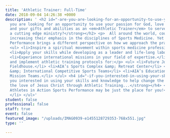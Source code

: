 ```yaml
---
title: 'Athletic Trainer: Full-Time'
date: 2018-09-04 14:26:38 +0000
description: ' <h2 id="-are-you-are-looking-for-an-opportunity-to-use-your-passion-for-god-love-of-sports-and-your-gifts-and-abilities-as-an-_athletic-trainer_-to-serve-the-lord-in-a-cutting-edge-ministry-"><strong>Are
  you are looking for an opportunity to use your passion for God, love of sports,
  and your gifts and abilities as an <em>Athletic Trainer</em> to serve the Lord in
  a cutting edge ministry?</strong></h2> <p>  All around the world, countries are
  increasing their emphasis in the disciplines of Sports Medicine. Yet AIA Sports
  Performance brings a different perspective on how we approach the practice and profession.</p>
  <ul> <li>Inspire a spiritual movement within sports medicine professionals.</li>
  <li>Apply your skills while developing as a leader and life-long laborer for Christ.</li>
  <li>Experience international missions in your field of expertise.</li> <li><p>Design
  and implement athletic training protocols for:</p> <ul> <li>Future John Wooden Family
  Fieldhouse.</li> <li>AIA’s Sports Complex &amp; Retreat Center</li> <li>AIA’s Domestic
  &amp; International Competitive Sports Teams</li> <li>AIA’s Educational Sports Performance
  Mission Teams.</li> </ul> <h4 id="-if-you-interested-in-using-your-skills-and-knowledge-to-help-change-the-world-by-sharing-the-love-of-jesus-christ-through-athletic-training-"><strong>If
  you interested in using your skills and knowledge to help change the world by sharing
  the love of Jesus Christ through Athletic Training...</strong></h4> <h4 id="-then-athletes-in-action-sports-performance-may-be-just-the-place-for-you-"><strong>Then,
  Athletes in Action Sports Performance may be just the place for you!</strong></h4>
  </li> </ul>'
student: false
professional: false
staff: true
event: false
featured_image: "/uploads/IMAG0939-e1455128729353-768x551.jpg"
type: ''

---
```

